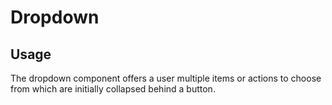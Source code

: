 # Dropdown

<!-- STORY -->

## Usage

The dropdown component offers a user multiple items or actions to choose from which are initially collapsed behind a button.

